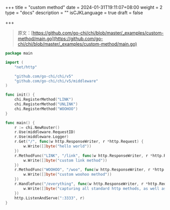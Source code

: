 +++
title = "custom method"
date = 2024-01-31T19:11:07+08:00
weight = 2
type = "docs"
description = ""
isCJKLanguage = true
draft = false

+++

> 原文：[https://github.com/go-chi/chi/blob/master/_examples/custom-method/main.go](https://github.com/go-chi/chi/blob/master/_examples/custom-method/main.go)

```go
package main

import (
	"net/http"

	"github.com/go-chi/chi/v5"
	"github.com/go-chi/chi/v5/middleware"
)

func init() {
	chi.RegisterMethod("LINK")
	chi.RegisterMethod("UNLINK")
	chi.RegisterMethod("WOOHOO")
}

func main() {
	r := chi.NewRouter()
	r.Use(middleware.RequestID)
	r.Use(middleware.Logger)
	r.Get("/", func(w http.ResponseWriter, r *http.Request) {
		w.Write([]byte("hello world"))
	})
	r.MethodFunc("LINK", "/link", func(w http.ResponseWriter, r *http.Request) {
		w.Write([]byte("custom link method"))
	})
	r.MethodFunc("WOOHOO", "/woo", func(w http.ResponseWriter, r *http.Request) {
		w.Write([]byte("custom woohoo method"))
	})
	r.HandleFunc("/everything", func(w http.ResponseWriter, r *http.Request) {
		w.Write([]byte("capturing all standard http methods, as well as LINK, UNLINK and WOOHOO"))
	})
	http.ListenAndServe(":3333", r)
}
```

